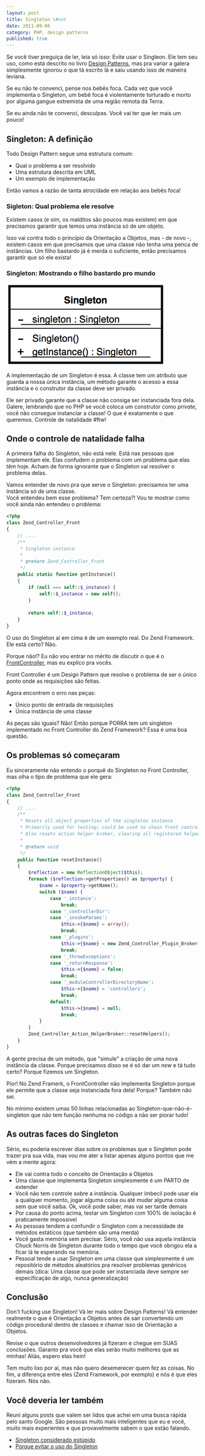 ```yaml
---
layout: post
title: Singleton \#not
date: 2011-09-06
category: PHP, design patterns
published: true
---
```


Se você tiver preguiça de ler, leia só isso: Evite usar o Singleon. Ele
tem seu uso, como está descrito no livro [Design
Patterns](https://www.amazon.com/o/asin/0201633612), mas pra variar a
galera simplesmente ignorou o que tá escrito lá e saiu usando isso de
maneira leviana.

Se eu não te convenci, pense nos bebês foca. Cada vez que você
implementa o Singleton, um bebê foca é violentamente torturado e morto
por alguma gangue extremista de uma região remota da Terra.

Se eu ainda não te convenci, desculpas. Você vai ter que ler mais um
pouco!

## Singleton: A definição

Todo Design Pattern segue uma estrutura comum:

-   Qual o problema a ser resolvido
-   Uma estrutura descrita em UML
-   Um exemplo de implementação

Então vamos a razão de tanta atrocidade em relação aos bebês foca!

### Sigleton: Qual problema ele resolve

Existem casos (e sim, os malditos são poucos mas existem) em que
precisamos garantir que temos uma instância só de um objeto.

Isso vai contra todo o princípio da Orientação a Objetos, mas - de novo
-, existem casos em que precisamos que uma classe não tenha uma penca de
instâncias. Um filho bastardo já é merda o suficiente, então precisamos
garantir que só ele exista!

### Singleton: Mostrando o filho bastardo pro mundo

![Diagrama de Classe: Implementação de um Singleton](/res/img/singleton-uml.png "Diagrama de Classe: Implementação de um Singleton")

A implementação de um Singleton é essa. A classe tem um atributo que
guarda a nossa única instância, um método garante o acesso a essa
instância e o construtor da classe deve ser privado.

Ele ser privado garante que a classe não consiga ser instanciada fora
dela. Galere, lembrando que no PHP se você coloca um construtor como
*private*, você não consegue instanciar a classe! O que é exatamente o
que queremos. Controle de natalidade \#ftw!

## Onde o controle de natalidade falha

A primeira falha do Singleton, não está nele. Está nas pessoas que
implementam ele. Elas confudem o problema com um problema que elas têm
hoje. Acham de forma ignorante que o Singleton vai resolver o problema
delas.

Vamos entender de novo pra que serve o Singleton: precisamos ter uma
instância só de uma classe.\
Você entendeu bem esse problema? Tem certeza?! Vou te mostrar como você
ainda não entendeu o problema:

```php
<?php
class Zend_Controller_Front
{
    // ....
    /**
     * Singleton instance
     *
     * @return Zend_Controller_Front
     */
    public static function getInstance()
    {
        if (null === self::$_instance) {
            self::$_instance = new self();
        }

        return self::$_instance;
    }
}
```

O uso do Singleton aí em cima é de um exemplo real. Do Zend Framework.
Ele está certo? Não.

Porque não!? Eu não vou entrar no mérito de discutir o que é o
[FrontController](https://java.sun.com/blueprints/patterns/FrontController.html),
mas eu explico pra vocês.

Front Controller é um Design Pattern que resolve o problema de ser o
único ponto onde as requisições são feitas.

Agora encontrem o erro nas peças:

-   Único ponto de entrada de requisições
-   Única instância de uma classe

As peças são iguais? Não! Então porque PORRA tem um singleton
implementado no Front Controller do Zend Framework? Essa é uma boa
questão.

## Os problemas só começaram

Eu sinceramente não entendo o porquê do Singleton no Front Controller,
mas olha o tipo de problema que ele gera:

```php
<?php
class Zend_Controller_Front
{
    // ....
    /**
     * Resets all object properties of the singleton instance
     * Primarily used for testing; could be used to chain front controllers.
     * Also resets action helper broker, clearing all registered helpers.
     *
     * @return void
     */
    public function resetInstance()
    {
        $reflection = new ReflectionObject($this);
        foreach ($reflection->getProperties() as $property) {
            $name = $property->getName();
            switch ($name) {
                case '_instance':
                    break;
                case '_controllerDir':
                case '_invokeParams':
                    $this->{$name} = array();
                    break;
                case '_plugins':
                    $this->{$name} = new Zend_Controller_Plugin_Broker();
                    break;
                case '_throwExceptions':
                case '_returnResponse':
                    $this->{$name} = false;
                    break;
                case '_moduleControllerDirectoryName':
                    $this->{$name} = 'controllers';
                    break;
                default:
                    $this->{$name} = null;
                    break;
            }
        }
        Zend_Controller_Action_HelperBroker::resetHelpers();
    }
}
```

A gente precisa de um método, que "simule" a criação de uma nova
instância da classe. Porque precisamos disso se é só dar um *new* e tá
tudo certo? Porque fizemos um Singleton.

Pior! No Zend Framerk, o FrontController não implementa Singleton porque
ele permite que a classe seja instanciada fora dela! Porque? Também não
sei.

No mínimo existem umas 50 linhas relacionadas ao
Singleton-que-não-é-singleton que não tem função nenhuma no código a não
ser piorar tudo!

## As outras faces do Singleton

Sério, eu poderia escrever dias sobre os problemas que o Singleton pode
trazer pra sua vida, mas vou me ater a listar apenas alguns pontos que
me vém a mente agora:

-   Ele vai contra todo o conceito de Orientação a Objetos
-   Uma classe que implementa Singleton simplesmente é um PARTO de
    extender
-   Você não tem controle sobre a instância. Qualquer imbecil pode usar
    ela a qualquer momento, jogar alguma coisa ou até mudar alguma coisa
    sem que você saiba. Ok, você pode saber, mas vai ser tarde demais
-   Por causa do ponto acima, testar um Singleton com 100% de isolação é
    praticamente impossível
-   As pessoas tendem a confundir o Singleton com a necessidade de
    métodos estáticos (que também são uma merda)
-   Você gasta memória sem precisar. Sério, você não usa aquela
    instância Chuck Norris de Singleton durante todo o tempo que você
    obrigou ela a ficar lá te esperando na memória.
-   Pessoal tende a usar Singleton em uma classe que simplesmente é um
    repositório de métodos aleatórios pra resolver problemas genéricos
    demais (dica: Uma classe que pode ser instanciada deve sempre ser
    especificação de algo, nunca generalização)

## Conclusão

Don't fucking use Singleton! Vá ler mais sobre Design Patterns! Vá
entender realmente o que é Orientação a Objetos antes de sair
convertendo um código procedural dentro de classes e chamar isso de
Orientação a Objetos.

Revise o que outros desenvolvedores já fizeram e chegue em SUAS
conclusões. Garanto pra você que elas serão muito melhores que as
minhas! Aliás, espero elas hein!

Tem muito lixo por aí, mas não quero desemerecer quem fez as coisas. No
fim, a diferença entre eles (Zend Framework, por exemplo) e nós é que
eles fizeram. Nós não.

## Você deveria ler também

Reuni alguns posts que valem ser lidos que achei em uma busca rápida
pelo santo Google. São pessoas muito mais inteligentes que eu e você,
muito mais experientes e que provavelmente sabem o que estão falando.

-   [Singleton considerado estúpido][2]
-   [Porque evitar o uso do Singleton][1]

[1]: https://web.archive.org/web/20081218140813/www.as3dp.com/2008/11/26/we-don%E2%80%99t-need-no-stinkin%E2%80%99-singletons-why-to-avoid-the-singleton-pattern-in-actionscript-30-programming/
[2]: https://sites.google.com/site/steveyegge2/singleton-considered-stupid
